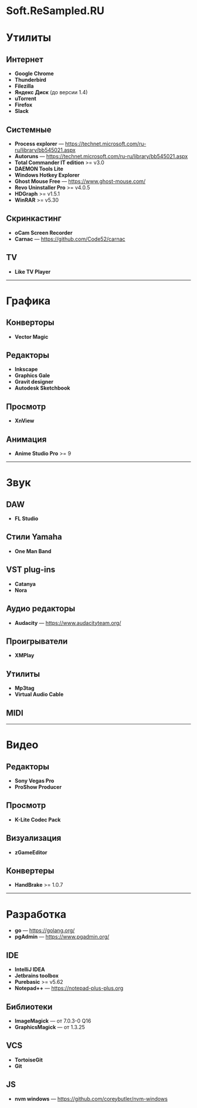 # Soft.ReSampled.RU
<!-- copyright: ReSampled -->

# Утилиты

## Интернет
* **Google Chrome**
* **Thunderbird**
* **Filezilla**
* **Яндекс Диск** (до версии 1.4)
* **uTorrent** 
* **Firefox**
* **Slack**

## Системные
* **Process explorer** — <https://technet.microsoft.com/ru-ru/library/bb545021.aspx>
* **Autoruns** — <https://technet.microsoft.com/ru-ru/library/bb545021.aspx>
* **Total Commander IT edition** >= v3.0
* **DAEMON Tools Lite**
* **Windows Hotkey Explorer**
* **Ghost Mouse Free** — <https://www.ghost-mouse.com/>
* **Revo Uninstaller Pro** >= v4.0.5
* **HDGraph** >= v1.5.1
* **WinRAR** >= v5.30

## Скринкастинг
* **oCam Screen Recorder**
* **Carnac** — <https://github.com/Code52/carnac>

## TV
* **Like TV Player**

-----
# Графика

## Конверторы
* **Vector Magic**

## Редакторы 
* **Inkscape**
* **Graphics Gale**
* **Gravit designer**
* **Autodesk Sketchbook**

## Просмотр
* **XnView**

## Анимация
* **Anime Studio Pro** >= 9

-----
# Звук

## DAW
* **FL Studio**

## Стили Yamaha
* **One Man Band**

## VST plug-ins
* **Catanya**
* **Nora**

## Аудио редакторы
* **Audacity** — <https://www.audacityteam.org/>

## Проигрыватели
* **XMPlay**

## Утилиты
* **Mp3tag**
* **Virtual Audio Cable**

## MIDI

-----
# Видео

## Редакторы
* **Sony Vegas Pro**
* **ProShow Producer**

## Просмотр
* **K-Lite Codec Pack**

## Визуализация
* **zGameEditor**

## Конвертеры
* **HandBrake** >= 1.0.7

-----
# Разработка
* **go** — <https://golang.org/>
* **pgAdmin** — <https://www.pgadmin.org/>

## IDE
* **IntelliJ IDEA**
* **Jetbrains toolbox**
* **Purebasic** >=  v5.62
* **Notepad++** — <https://notepad-plus-plus.org>

## Библиотеки
* **ImageMagick** — от 7.0.3-0 Q16
* **GraphicsMagick** — от 1.3.25

## VCS
* **TortoiseGit**
* **Git**

## JS
* **nvm windows** — <https://github.com/coreybutler/nvm-windows>
